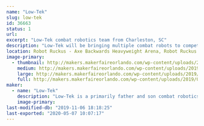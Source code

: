 ```yaml
---
name: "Low-Tek"
slug: low-tek
id: 36663
status: 1
url: 
excerpt: "Low-Tek combat robotics team from Charleston, SC"
description: "Low-Tek will be bringing multiple combat robots to compete in the Robot Ruckus event at Orlando Maker Faire."
location: Robot Ruckus - Axe Backwards Heavyweight Arena, Robot Ruckus - Small Arena
image-primary:
  - thumbnail: http://makers.makerfaireorlando.com/wp-content/uploads/2019/08/IMG_20181001_235709-150x150.jpg
    medium: http://makers.makerfaireorlando.com/wp-content/uploads/2019/08/IMG_20181001_235709-225x300.jpg
    large: http://makers.makerfaireorlando.com/wp-content/uploads/2019/08/IMG_20181001_235709-768x1024.jpg
    full: http://makers.makerfaireorlando.com/wp-content/uploads/2019/08/IMG_20181001_235709.jpg
maker:
  - name: "Low-Tek"
    description: "Low-Tek is a primarily father and son combat robotics team from Charleston, SC. Initially discovering the hobby and competing with a heavyweight in the early 2000s, the interest was rekindled when insect-class bots were discovered in recent years. A beetleweight was built under the new team name, referencing the 'lo-tech' approach with no CAD or fancy machine shop tools being used in the construction."
    image-primary: 
last-modified-db: "2019-11-06 18:18:25"
last-exported: "2020-05-07 10:07:17"
---
```

